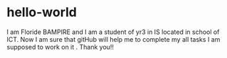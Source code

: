 # hello-world
I am Floride BAMPIRE and I am a student of yr3 in IS located in school of ICT. Now I am sure that gitHub will help me to complete my all tasks I am supposed to work on it .
Thank you!!
